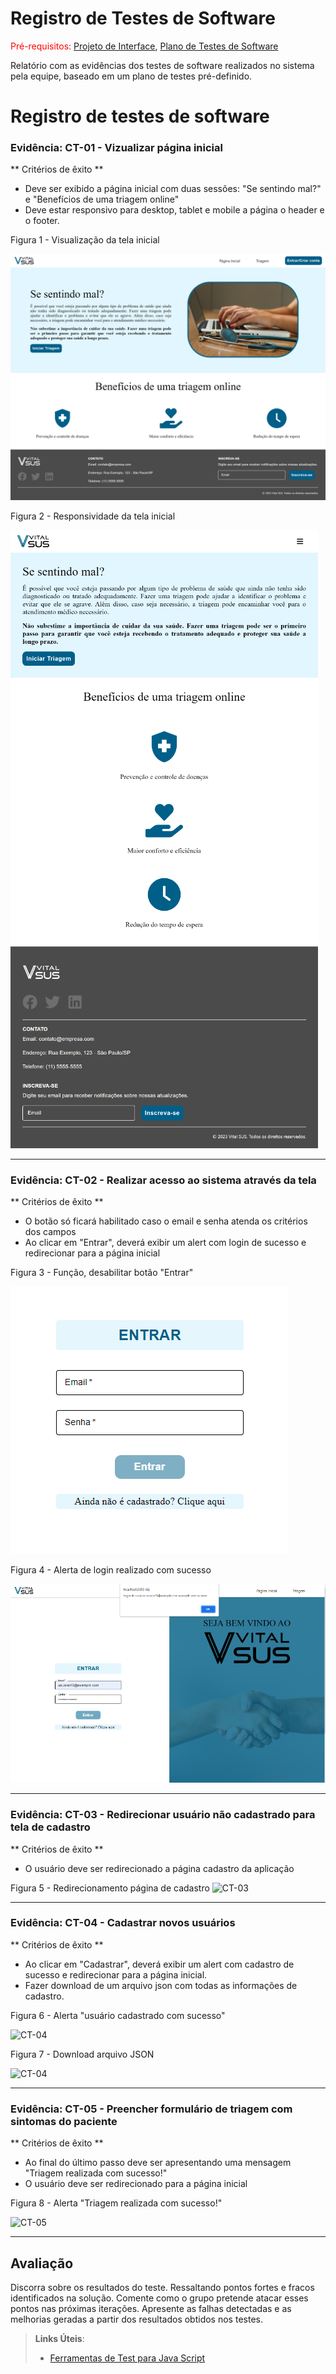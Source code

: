 # Registro de Testes de Software

<span style="color:red">Pré-requisitos: <a href="3-Projeto de Interface.md"> Projeto de Interface</a></span>, <a href="8-Plano de Testes de Software.md"> Plano de Testes de Software</a>

Relatório com as evidências dos testes de software realizados no sistema pela equipe, baseado em um plano de testes pré-definido.

# Registro de testes de software

### Evidência: CT-01 - Vizualizar página inicial

** Critérios de êxito **

- Deve ser exibido a página inicial com duas sessões: "Se sentindo mal?" e "Benefícios de uma triagem online"
- Deve estar responsivo para desktop, tablet e mobile a página o header e o footer.

Figura 1 - Visualização da tela inicial

![CT-01](img/TelaHome_teste.png)

Figura 2 - Responsividade da tela inicial

![CT-01](img/TelaHome_SmartPhone.png)

---

### Evidência: CT-02 - Realizar acesso ao sistema através da tela

** Critérios de êxito **

- O botão só ficará habilitado caso o email e senha atenda os critérios dos campos
- Ao clicar em "Entrar", deverá exibir um alert com login de sucesso e redirecionar para a página inicial

Figura 3 - Função, desabilitar botão "Entrar"

![CT-02](img/Login-Botao.png)

Figura 4 - Alerta de login realizado com sucesso

![CT-02](img/Login-Teste_2_1.png)

---

### Evidência: CT-03 - Redirecionar usuário não cadastrado para tela de cadastro

** Critérios de êxito **

- O usuário deve ser redirecionado a página cadastro da aplicação

Figura 5 - Redirecionamento página de cadastro
![CT-03](img/Login-teste-3.png)

---

### Evidência: CT-04 - Cadastrar novos usuários

** Critérios de êxito **

- Ao clicar em "Cadastrar", deverá exibir um alert com cadastro de sucesso e redirecionar para a página inicial.
- Fazer download de um arquivo json com todas as informações de cadastro.

Figura 6 - Alerta "usuário cadastrado com sucesso"

![CT-04](img/xx.png)

Figura 7 - Download arquivo JSON

![CT-04](img/xx.png)

---

### Evidência: CT-05 - Preencher formulário de triagem com sintomas do paciente

** Critérios de êxito **

- Ao final do último passo deve ser apresentando uma mensagem "Triagem realizada com sucesso!"
- O usuário deve ser redirecionado para a página inicial

Figura 8 - Alerta "Triagem realizada com sucesso!"

![CT-05](img/xx.png)

---

## Avaliação

Discorra sobre os resultados do teste. Ressaltando pontos fortes e fracos identificados na solução. Comente como o grupo pretende atacar esses pontos nas próximas iterações. Apresente as falhas detectadas e as melhorias geradas a partir dos resultados obtidos nos testes.

> **Links Úteis**:
>
> - [Ferramentas de Test para Java Script](https://geekflare.com/javascript-unit-testing/)
